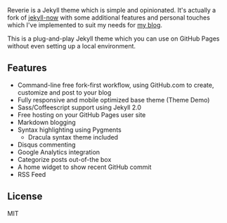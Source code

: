 Reverie is a Jekyll theme which is simple and opinionated. It's actually a fork of [jekyll-now](https://github.com/barryclark/jekyll-now) with some additional features and personal touches which I've implemented to suit my needs for [my blog](https://www.amitmerchant.com).

This is a plug-and-play Jekyll theme which you can use on GitHub Pages without even setting up a local environment.

## Features

- Command-line free fork-first workflow, using GitHub.com to create, customize and post to your blog
- Fully responsive and mobile optimized base theme (Theme Demo)
- Sass/Coffeescript support using Jekyll 2.0
- Free hosting on your GitHub Pages user site
- Markdown blogging
- Syntax highlighting using Pygments
    - Dracula syntax theme included
- Disqus commenting
- Google Analytics integration
- Categorize posts out-of-the box
- A home widget to show recent GitHub commit
- RSS Feed

## License

MIT